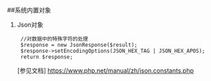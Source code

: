 ##系统内置对象

1. Json对象
        
        //对数据中的特殊字符的处理
        $response = new JsonResponse($result);
        $response->setEncodingOptions(JSON_HEX_TAG | JSON_HEX_APOS);
        return $response;
    [参见文档] https://www.php.net/manual/zh/json.constants.php
